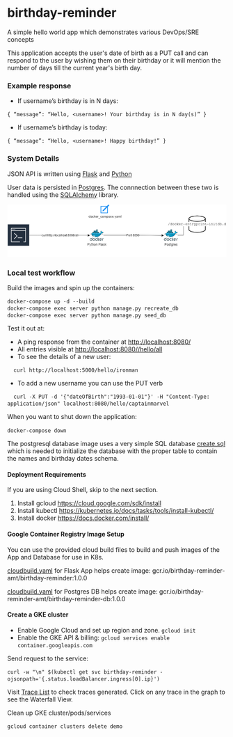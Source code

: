 # birthday-reminder

A simple hello world app which demonstrates various DevOps/SRE concepts

This application accepts the user's date of birth as a PUT call and can respond to the user by wishing them on their
birthday or it will mention the number of days till the current year's birth day.

### Example response

- If username’s birthday is in N days:

```shell
{ “message”: “Hello, <username>! Your birthday is in N day(s)” }
```

- If username’s birthday is today:

```shell
{ “message”: “Hello, <username>! Happy birthday!” }
```

### System Details

JSON API is written using [Flask](https://flask.palletsprojects.com/en/2.0.x/) and
[Python](https://www.python.org/downloads/)

User data is persisted in [Postgres](https://www.postgresql.org/download/). The connnection between these two is handled
using the [SQLAlchemy](https://pypi.org/project/SQLAlchemy/) library.

![Block Diagram](docs/block_diagram.png)

### Local test workflow

Build the images and spin up the containers:

```shell
docker-compose up -d --build
docker-compose exec server python manage.py recreate_db
docker-compose exec server python manage.py seed_db
```

Test it out at:

- A ping response from the container at [http://localhost:8080/](http://localhost:8080/)
- All entries visible at [http://localhost:8080//hello/all](http://localhost:8080//hello/all)
- To see the details of a new user:

```shell
  curl http://localhost:5000/hello/ironman
```

- To add a new username you can use the PUT verb

```shell
  curl -X PUT -d '{"dateOfBirth":"1993-01-01"}' -H "Content-Type: application/json" localhost:8080/hello/captainmarvel
```

When you want to shut down the application:

`docker-compose down`

The postgresql database image uses a very simple SQL database [create.sql](services/db/create.sql) which is needed to initialize the database with the
proper table to contain the names and birthday dates schema.


#### Deployment Requirements
If you are using Cloud Shell, skip to the next section.

1. Install gcloud <https://cloud.google.com/sdk/install>
2. Install kubectl <https://kubernetes.io/docs/tasks/tools/install-kubectl/>
3. Install docker <https://docs.docker.com/install/>

#### Google Container Registry Image Setup
You can use the provided cloud build files to build and push images of the App and Database for use in K8s.

[cloudbuild.yaml](services/app/cloudbuild.yaml) for Flask App helps create image: gcr.io/birthday-reminder-amt/birthday-reminder:1.0.0

[cloudbuild.yaml](services/db/cloudbuild.yaml) for Postgres DB helps create image: gcr.io/birthday-reminder-amt/birthday-reminder-db:1.0.0

#### Create a GKE cluster
- Enable Google Cloud and set up region and zone.
    `gcloud init`
- Enable the GKE API & billing:
    `gcloud services enable container.googleapis.com`

Send request to the service:

```shell
curl -w "\n" $(kubectl get svc birthday-reminder -ojsonpath='{.status.loadBalancer.ingress[0].ip}')
```
Visit [Trace List](https://console.cloud.google.com/traces/list) to check traces generated.
    Click on any trace in the graph to see the Waterfall View.

Clean up GKE cluster/pods/services
```shell
gcloud container clusters delete demo
```
